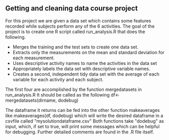 Getting and cleaning data course project 
-----------------------------------------

For this project we are given a data set which contains some features recorded while subjects perform any of the 6 activities. 
The goal of the project is to create one R script called run_analysis.R that does the following. 
  * Merges the training and the test sets to create one data set.
  * Extracts only the measurements on the mean and standard deviation for each measurement. 
  * Uses descriptive activity names to name the activities in the data set
  * Appropriately labels the data set with descriptive variable names. 
  * Creates a second, independent tidy data set with the average of each variable for each activity and each subject. 

The first four are accomplished by the function mergedatasets in run_analysis.R It should be called as the following
     df<- mergedatasets(dirname, dodebug)

The dataframe it returns can be fed into the other function makeaverages like 
     makeaverages(df, dodebug)
which will write the desired dataframe in a csvfile called "mysolutiondataframe.csv"
Both functions take "dodebug" as input, which, if set to true, will print some messages which can be helpful for debugging.
Further detailed comments are found in the .R file itself. 

